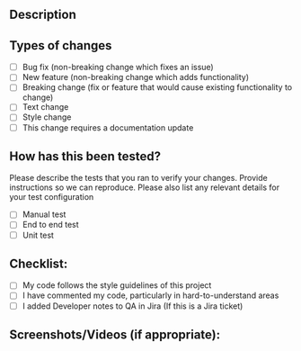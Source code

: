 ## Description

<!--- Describe your changes in detail -->

## Types of changes

- [ ] Bug fix (non-breaking change which fixes an issue)
- [ ] New feature (non-breaking change which adds functionality)
- [ ] Breaking change (fix or feature that would cause existing functionality to change)
- [ ] Text change
- [ ] Style change
- [ ] This change requires a documentation update

## How has this been tested?

Please describe the tests that you ran to verify your changes. Provide instructions so we can reproduce. Please also list any relevant details for your test configuration

- [ ] Manual test
- [ ] End to end test
- [ ] Unit test

## Checklist:

- [ ] My code follows the style guidelines of this project
- [ ] I have commented my code, particularly in hard-to-understand areas
- [ ] I added Developer notes to QA in Jira (If this is a Jira ticket)

## Screenshots/Videos (if appropriate):
